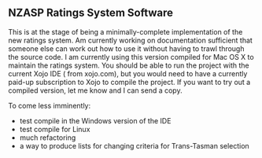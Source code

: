 ## NZASP Ratings System Software

This is at the stage of being a minimally-complete implementation of the new ratings system. Am currently working on documentation sufficient that someone else can work out how to use it without having to trawl through the source code. I am currently using this version compiled for Mac OS X to maintain the ratings system. You should be able to run the project with the current Xojo IDE ( from xojo.com), but you would need to have a currently paid-up subscription to Xojo to compile the project. If you want to try out a compiled version, let me know and I can send a copy.

To come less imminently:
- test compile in the Windows version of the IDE
- test compile for Linux
- much refactoring
- a way to produce lists for changing criteria for Trans-Tasman selection
